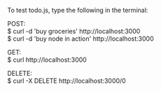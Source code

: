 To test todo.js, type the following in the terminal:<br>

POST: <br>
$ curl -d 'buy groceries' http://localhost:3000 <br>
$ curl -d 'buy node in action' http://localhost:3000 <br>

GET: <br>
$ curl http://localhost:3000 <br>

DELETE: <br>
$ curl -X DELETE http://localhost:3000/0 <br>
